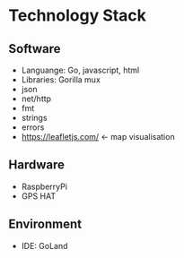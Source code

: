 # Technology Stack

## Software
* Languange: Go, javascript, html
* Libraries: Gorilla mux
* json
* net/http
* fmt
* strings
* errors
* https://leafletjs.com/ <- map visualisation


## Hardware
* RaspberryPi
* GPS HAT

## Environment
* IDE: GoLand

